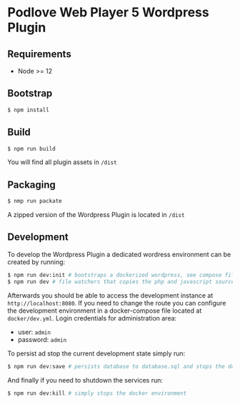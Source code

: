 # Podlove Web Player 5 Wordpress Plugin

## Requirements

- Node >= 12

## Bootstrap

```bash
$ npm install
```

## Build

```bash
$ npm run build
```

You will find all plugin assets in `/dist`

## Packaging

```bash
$ nmp run packate
```

A zipped version of the Wordpress Plugin is located in `/dist`

## Development

To develop the Wordpress Plugin a dedicated wordress environment can be created by running:

```bash
$ npm run dev:init # bootstraps a dockerized wordpress, see compose files in /docker
$ npm run dev # file watchers that copies the php and javascript sources 
```

Afterwards you should be able to access the development instance at `http://localhost:8080`. If you need to change the route you can configure the development environment in a docker-compose file located at `docker/dev.yml`. Login credentials for administration area:

- user: `admin`
- password: `admin`

To persist ad stop the current development state simply run:

```bash
$ npm run dev:save # persists database to database.sql and stops the docker environment
```

And finally if you need to shutdown the services run:

```bash
$ npm run dev:kill # simply stops the docker environment
```

